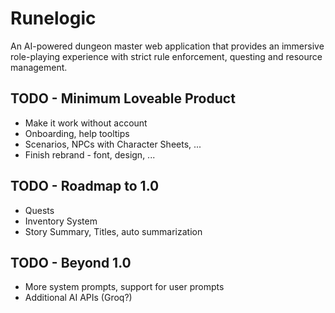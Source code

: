 # Runelogic

An AI-powered dungeon master web application that provides an immersive role-playing experience with strict rule enforcement, questing and resource management.

## TODO - Minimum Loveable Product

- Make it work without account
- Onboarding, help tooltips
- Scenarios, NPCs with Character Sheets, ...
- Finish rebrand - font, design, ...

## TODO - Roadmap to 1.0

- Quests
- Inventory System
- Story Summary, Titles, auto summarization

## TODO - Beyond 1.0

- More system prompts, support for user prompts
- Additional AI APIs (Groq?)
